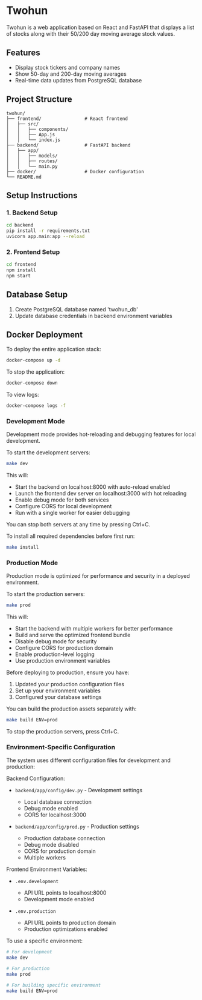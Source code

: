 # Twohun

Twohun is a web application based on React and FastAPI that displays a list of stocks along with their 50/200 day moving average stock values.

## Features
- Display stock tickers and company names
- Show 50-day and 200-day moving averages
- Real-time data updates from PostgreSQL database

## Project Structure
```
twohun/
├── frontend/                # React frontend
│   ├── src/
│   │   ├── components/
│   │   ├── App.js
│   │   └── index.js
├── backend/                 # FastAPI backend
│   ├── app/
│   │   ├── models/
│   │   ├── routes/
│   │   └── main.py
├── docker/                  # Docker configuration
└── README.md
```

## Setup Instructions

### 1. Backend Setup
```bash
cd backend
pip install -r requirements.txt
uvicorn app.main:app --reload
```

### 2. Frontend Setup
```bash
cd frontend
npm install
npm start
```

## Database Setup
1. Create PostgreSQL database named 'twohun_db'
2. Update database credentials in backend environment variables

## Docker Deployment
To deploy the entire application stack:
```bash
docker-compose up -d
```

To stop the application:
```bash
docker-compose down
```

To view logs:
```bash
docker-compose logs -f
```

### Development Mode

Development mode provides hot-reloading and debugging features for local development.

To start the development servers:

```bash
make dev
```

This will:
- Start the backend on localhost:8000 with auto-reload enabled
- Launch the frontend dev server on localhost:3000 with hot reloading
- Enable debug mode for both services
- Configure CORS for local development
- Run with a single worker for easier debugging

You can stop both servers at any time by pressing Ctrl+C.

To install all required dependencies before first run:

```bash
make install
```

### Production Mode

Production mode is optimized for performance and security in a deployed environment.

To start the production servers:

```bash
make prod
```

This will:
- Start the backend with multiple workers for better performance
- Build and serve the optimized frontend bundle
- Disable debug mode for security
- Configure CORS for production domain
- Enable production-level logging
- Use production environment variables

Before deploying to production, ensure you have:
1. Updated your production configuration files
2. Set up your environment variables
3. Configured your database settings

You can build the production assets separately with:

```bash
make build ENV=prod
```

To stop the production servers, press Ctrl+C.

### Environment-Specific Configuration

The system uses different configuration files for development and production:

Backend Configuration:
- `backend/app/config/dev.py` - Development settings
  - Local database connection
  - Debug mode enabled
  - CORS for localhost:3000

- `backend/app/config/prod.py` - Production settings
  - Production database connection
  - Debug mode disabled
  - CORS for production domain
  - Multiple workers

Frontend Environment Variables:
- `.env.development`
  - API URL points to localhost:8000
  - Development mode enabled

- `.env.production`
  - API URL points to production domain
  - Production optimizations enabled

To use a specific environment:
```bash
# For development
make dev

# For production
make prod

# For building specific environment
make build ENV=prod
```
